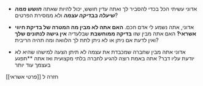 * אדוני עשיתי הכל בכדי להסביר לך ואתה עדין חושש, יכול להיות שאתה **_חושש ממה שיעלה בבדיקה עצמה_** ולא ממסירת הפרטים?

* אדוני, אתה נשמע לי אדם חכם. **האם אתה לא מבין מה המטרה של בדיקת חיווי אשראי?**
  האם אתה מבין שזו **בדיקה ממוחשבת** שבלעדיה **אין גישה לנתונים שלך** ואין לדעת אם ניתן או לא ניתן לתת לך הלוואה ומה תהיה הריבית?

* אדוני אתה מבין שחברה שמכבדת את עצמה לא תיתן הצעה למישהו שהיא לא יודעת עליו דבר? אתה באמת רוצה להגיע לחברה בלתי מקצועית ואז אתה **תפגע בעצמך עוד יותר

חזרה ל [[פרטי  אשראי]]


